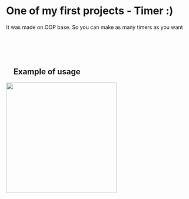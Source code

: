 <h1>One of my first projects - Timer :)</h1>
<p>It was made on OOP base. So you can make as many timers as you want</p>
<div style>
    <h2 style="margin-left: 20px; margin-top: 100px">Example of usage</h2>
    <img src="https://i.imgur.com/WrrPlgu.png" alt="" width="300">
</div>